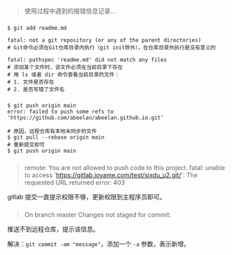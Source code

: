 > 使用过程中遇到的报错信息记录...



### 

```shell
$ git add readme.md

fatal: not a git repository (or any of the parent directories)
# Git命令必须在Git仓库目录内执行（git init除外），在仓库目录外执行是没有意义的

fatal: pathspec 'readme.md' did not match any files
# 添加某个文件时，该文件必须在当前目录下存在
# 用 ls 或者 dir 命令查看当前目录的文件：
# 1. 文件是否存在
# 2. 是否写错了文件名
```



### 

```shell
$ git push origin main
error: failed to push some refs to 'https://github.com/abeelan/abeelan.github.io.git'

# 原因，远程仓库有本地未同步的文件
$ git pull --rebase origin main
# 重新提交即可
$ git push origin main
```



###

> remote: You are not allowed to push code to this project.
> fatal: unable to access 'https://gitlab.joyame.com/test/sixdu_u2.git/': The requested URL returned error: 403

gitlab 提交一直提示权限不够，更新权限到主程序员即可。



### 

> On branch master
> Changes not staged for commit:

推送不到远程仓库，提示该信息。

解决：`git commit -am "message"`，添加一个 `-a` 参数，表示新增。



